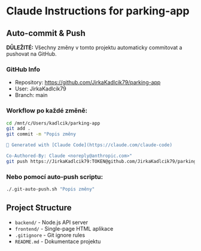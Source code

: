 # Claude Instructions for parking-app

## Auto-commit & Push
**DŮLEŽITÉ:** Všechny změny v tomto projektu automaticky commitovat a pushovat na GitHub.

### GitHub Info
- Repository: https://github.com/JirkaKadlcik79/parking-app
- User: JirkaKadlcik79
- Branch: main

### Workflow po každé změně:
```bash
cd /mnt/c/Users/kadlcik/parking-app
git add .
git commit -m "Popis změny

🤖 Generated with [Claude Code](https://claude.com/claude-code)

Co-Authored-By: Claude <noreply@anthropic.com>"
git push https://JirkaKadlcik79:TOKEN@github.com/JirkaKadlcik79/parking-app.git main
```

### Nebo pomocí auto-push scriptu:
```bash
./.git-auto-push.sh "Popis změny"
```

## Project Structure
- `backend/` - Node.js API server
- `frontend/` - Single-page HTML aplikace
- `.gitignore` - Git ignore rules
- `README.md` - Dokumentace projektu
